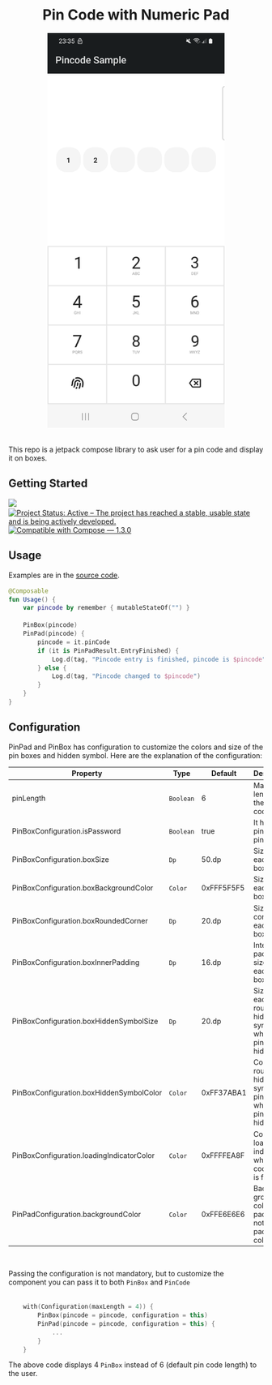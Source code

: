<h1 align="center">Pin Code with Numeric Pad</h1>

<div align="center">
  <img src="images/screenshot.png" alt="pin code pad demo" width=350>
</div>
<br>

This repo is a jetpack compose library to ask user for a pin code and display it on boxes.

## Getting Started
[![](https://jitpack.io/v/mo0rti/pincode-compose.svg)](https://jitpack.io/#mo0rti/pincode-compose)
[![Project Status: Active – The project has reached a stable, usable state and is being actively developed.](https://www.repostatus.org/badges/latest/active.svg)](https://www.repostatus.org/#active)
[![Compatible with Compose — 1.3.0](https://img.shields.io/badge/Compatible%20with%20Compose-1.3.0-brightgreen)](https://developer.android.com/jetpack/androidx/releases/compose-foundation#1.3.0)

## Usage

Examples are in the [source code](https://github.com/mo0rti/compose-components/blob/main/example/src/main/java/bluevelvet/composents/example/MainActivity.kt).

```kotlin
@Composable
fun Usage() {
    var pincode by remember { mutableStateOf("") }

    PinBox(pincode)
    PinPad(pincode) {
        pincode = it.pinCode
        if (it is PinPadResult.EntryFinished) {
            Log.d(tag, "Pincode entry is finished, pincode is $pincode")
        } else {
            Log.d(tag, "Pincode changed to $pincode")
        }
    }
}
```


## Configuration
PinPad and PinBox has configuration to customize the colors and size of the pin boxes and hidden symbol.
Here are the explanation of the configuration:

| Property                            | Type | Default | Description                                                           |
|-------------------------------------| ---- | ----------- |-----------------------------------------------------------------------|
| pinLength                           | `Boolean` | 6 | Maximum length for the pin code                                       |
| PinBoxConfiguration.isPassword                            | `Boolean` | true | It hides the pin code on pin box                                      |
| PinBoxConfiguration.boxSize         | `Dp` | 50.dp | Size of each pin box                                                  |
| PinBoxConfiguration.boxBackgroundColor               | `Color` | 0xFFF5F5F5 | Size of each pin box                                                  |
| PinBoxConfiguration.boxRoundedCorner                 | `Dp` | 20.dp | Size of corners of each pin box                                       |
| PinBoxConfiguration.boxInnerPadding                  | `Dp` | 16.dp | Internal padding size of each pin box                                 |
| PinBoxConfiguration.boxHiddenSymbolSize              | `Dp` | 20.dp | Size of each rounded hidden symbol when the pin code is hidden        |
| PinBoxConfiguration.boxHiddenSymbolColor             | `Color` | 0xFF37ABA1 | Color of rounded hidden symbol on pin box when the pin code is hidden |
| PinBoxConfiguration.loadingIndicatorColor             | `Color` | 0xFFFFEA8F | Color of loading indicator when pin code entry is finished            |
| PinPadConfiguration.backgroundColor | `Color` | 0xFFE6E6E6 | Back ground color of Pin pad, This is not the pin pad button color    |

<br/>


Passing the configuration is not mandatory, but to customize the component you can pass it to both `PinBox` and `PinCode`

```kotlin

    with(Configuration(maxLength = 4)) {
        PinBox(pincode = pincode, configuration = this)
        PinPad(pincode = pincode, configuration = this) {
            ...
        }
    }

```

The above code displays 4 `PinBox` instead of 6 (default pin code length) to the user.